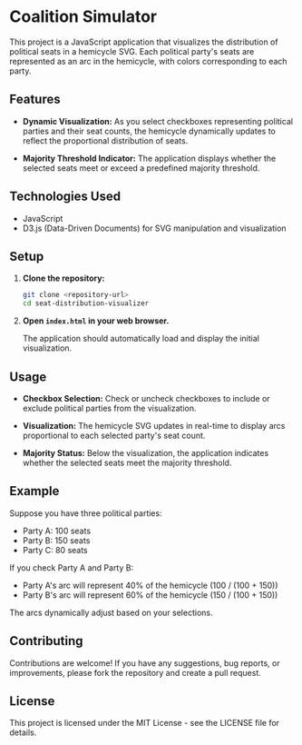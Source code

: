 # Coalition Simulator

This project is a JavaScript application that visualizes the distribution of political seats in a hemicycle SVG. Each political party's seats are represented as an arc in the hemicycle, with colors corresponding to each party.

## Features

- **Dynamic Visualization:** As you select checkboxes representing political parties and their seat counts, the hemicycle dynamically updates to reflect the proportional distribution of seats.
  
- **Majority Threshold Indicator:** The application displays whether the selected seats meet or exceed a predefined majority threshold.

## Technologies Used

- JavaScript
- D3.js (Data-Driven Documents) for SVG manipulation and visualization

## Setup

1. **Clone the repository:**

   ```bash
   git clone <repository-url>
   cd seat-distribution-visualizer
   ```

2. **Open `index.html` in your web browser.**

   The application should automatically load and display the initial visualization.

## Usage

- **Checkbox Selection:** Check or uncheck checkboxes to include or exclude political parties from the visualization.
  
- **Visualization:** The hemicycle SVG updates in real-time to display arcs proportional to each selected party's seat count.

- **Majority Status:** Below the visualization, the application indicates whether the selected seats meet the majority threshold.

## Example

Suppose you have three political parties:
- Party A: 100 seats
- Party B: 150 seats
- Party C: 80 seats

If you check Party A and Party B:
- Party A's arc will represent 40% of the hemicycle (100 / (100 + 150))
- Party B's arc will represent 60% of the hemicycle (150 / (100 + 150))

The arcs dynamically adjust based on your selections.

## Contributing

Contributions are welcome! If you have any suggestions, bug reports, or improvements, please fork the repository and create a pull request.

## License

This project is licensed under the MIT License - see the LICENSE file for details.